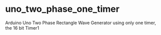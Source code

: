 uno_two_phase_one_timer
=======================

Arduino Uno Two Phase Rectangle Wave Generator using only one timer, the 16 bit Timer1
